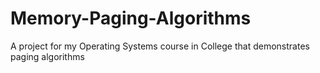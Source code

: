 # Memory-Paging-Algorithms
A project for my Operating Systems course in College that demonstrates paging algorithms

